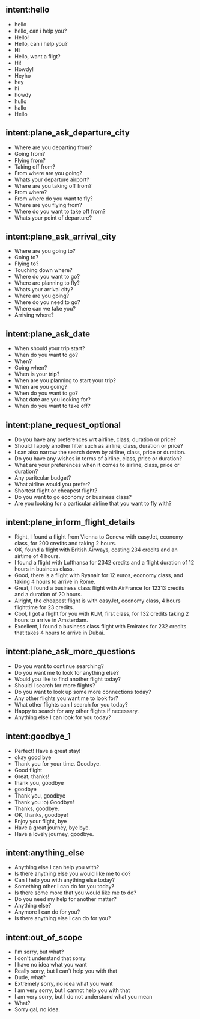 ## intent:hello
- hello
- hello, can i help you?
- Hello!
- Hello, can i help you?
- Hi
- Hello, want a fligt?
- Hi!
- Howdy!
- Heyho
- hey
- hi
- howdy
- hullo
- hallo
- Hello

## intent:plane_ask_departure_city
- Where are you departing from?
- Going from?
- Flying from?
- Taking off from?
- From where are you going?
- Whats your departure airport?
- Where are you taking off from?
- From where?
- From where do you want to fly?
- Where are you flying from?
- Where do you want to take off from?
- Whats your point of departure?

## intent:plane_ask_arrival_city
- Where are you going to?
- Going to?
- Flying to?
- Touching down where?
- Where do you want to go?
- Where are planning to fly?
- Whats your arrival city?
- Where are you going?
- Where do you need to go?
- Where can we take you?
- Arriving where?

## intent:plane_ask_date
- When should your trip start?
- When do you want to go?
- When?
- Going when?
- When is your trip?
- When are you planning to start your trip?
- When are you going?
- When do you want to go?
- What date are you looking for?
- When do you want to take off?

## intent:plane_request_optional
- Do you have any preferences wrt airline, class, duration or price?
- Should I apply another filter such as airline, class, duration or price?
- I can also narrow the search down by airline, class, price or duration.
- Do you have any wishes in terms of airline, class, price or duration?
- What are your preferences when it comes to airline, class, price or duration?
- Any paritcular budget?
- What airline would you prefer?
- Shortest flight or cheapest flight?
- Do you want to go economy or business class?
- Are you looking for a particular airline that you want to fly with?

## intent:plane_inform_flight_details
- Right, I found a flight from Vienna to Geneva with easyJet, economy class, for 200 credits and taking 2 hours.
- OK, found a flight with British Airways, costing 234 credits and an airtime of 4 hours.
- I found a flight with Lufthansa for 2342 credits and a flight duration of 12 hours in business class.
- Good, there is a flight with Ryanair for 12 euros, economy class, and taking 4 hours to arrive in Rome.
- Great, I found a business class flight with AirFrance for 12313 credits and a duration of 20 hours.
- Alright, the cheapest flight is with easyJet, economy class, 4 hours flighttime for 23 credits.
- Cool, I got a flight for you with KLM, first class, for 132 credits taking 2 hours to arrive in Amsterdam.
- Excellent, I found a business class flight with Emirates for 232 credits that takes 4 hours to arrive in Dubai.

## intent:plane_ask_more_questions
- Do you want to continue searching?
- Do you want me to look for anything else?
- Would you like to find another flight today?
- Should I search for more flights?
- Do you want to look up some more connections today?
- Any other flights you want me to look for?
- What other flights can I search for you today?
- Happy to search for any other flights if necessary.
- Anything else I can look for you today?

## intent:goodbye_1
- Perfect! Have a great stay!
- okay good bye
- Thank you for your time. Goodbye.
- Good flight
- Great, thanks!
- thank you, goodbye
- goodbye
- Thank you, goodbye
- Thank you :o) Goodbye!
- Thanks, goodbye.
- OK, thanks, goodbye!
- Enjoy your flight, bye
- Have a great journey, bye bye.
- Have a lovely journey, goodbye.

## intent:anything_else
- Anything else I can help you with?
- Is there anything else you would like me to do?
- Can I help you with anything else today?
- Something other I can do for you today?
- Is there some more that you would like me to do?
- Do you need my help for another matter?
- Anything else?
- Anymore I can do for you?
- Is there anything else I can do for you?

## intent:out_of_scope
- I'm sorry, but what?
- I don't understand that sorry
- I have no idea what you want
- Really sorry, but I can't help you with that
- Dude, what?
- Extremely sorry, no idea what you want
- I am very sorry, but I cannot help you with that
- I am very sorry, but I do not understand what you mean
- What?
- Sorry gal, no idea.
